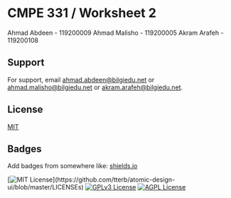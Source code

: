 
# CMPE 331 / Worksheet 2

Ahmad Abdeen - 119200009 
Ahmad Malisho - 119200005
Akram Arafeh - 119200108


## Support

For support, email ahmad.abdeen@bilgiedu.net or ahmad.malisho@bilgiedu.net or akram.arafeh@bilgiedu.net.


## License

[MIT](https://choosealicense.com/licenses/mit/)


## Badges

Add badges from somewhere like: [shields.io](https://shields.io/)

[![MIT License](https://img.shields.io/apm/l/atomic-design-ui.svg?)](https://github.com/tterb/atomic-design-ui/blob/master/LICENSEs)
[![GPLv3 License](https://img.shields.io/badge/License-GPL%20v3-yellow.svg)](https://opensource.org/licenses/)
[![AGPL License](https://img.shields.io/badge/license-AGPL-blue.svg)](http://www.gnu.org/licenses/agpl-3.0)

